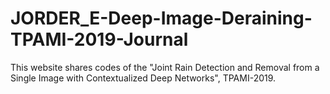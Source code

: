# JORDER_E-Deep-Image-Deraining-TPAMI-2019-Journal

This website shares codes of the "Joint Rain Detection and Removal from a Single Image with Contextualized Deep Networks", TPAMI-2019.

